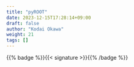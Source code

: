 ```yaml
---
title: "pyROOT"
date: 2023-12-15T17:28:14+09:00
draft: false
author: "Kodai Okawa"
weight: 21
tags: []
---
```


{{% badge %}}{{< signature >}}{{% /badge %}}
